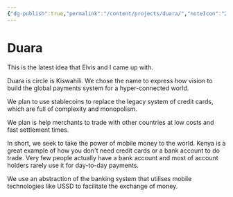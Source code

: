 ```yaml
---
{"dg-publish":true,"permalink":"/content/projects/duara/","noteIcon":"2"}
---
```


# Duara

This is the latest idea that Elvis and I came up with. 

Duara is circle is Kiswahili. We chose the name to express how vision to build the global payments system for a hyper-connected world.

We plan to use stablecoins to replace the legacy system of credit cards, which are full of complexity and monopolism.

We plan is help merchants to trade with other countries at low costs and fast settlement times.

In short, we seek to take the power of mobile money to the world. Kenya is a great example of how you don't need credit cards or a bank account to do trade. Very few people actually have a bank account and most of account holders rarely use it for day-to-day payments. 

We use an abstraction of the banking system that utilises mobile technologies like USSD to facilitate the exchange of money. 